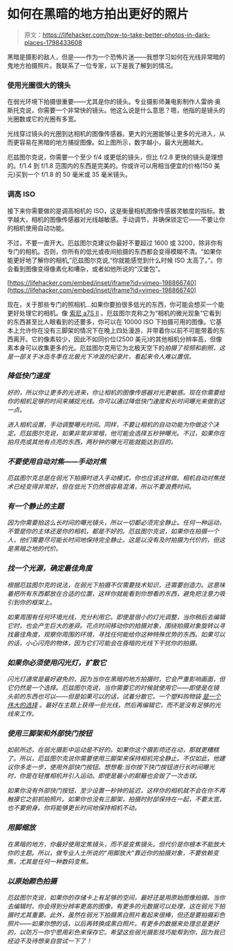 # 如何在黑暗的地方拍出更好的照片

> 原文：<https://lifehacker.com/how-to-take-better-photos-in-dark-places-1798433608>

黑暗是摄影的敌人，但是——作为一个恐怖片迷——我想学习如何在光线非常暗的鬼地方拍摄照片。我联系了一位专家，以下是我了解到的情况。



### 使用光圈很大的镜头

在弱光环境下拍摄很重要——尤其是你的镜头。专业摄影师兼电影制作人雷纳·奥斯托克说，你需要一个非常快的镜头。他这么说是什么意思？嗯，他指的是镜头的光圈数或它的光圈有多宽。

光线穿过镜头的光圈到达相机的图像传感器。更大的光圈能够让更多的光进入，从而更容易在黑暗的地方捕捉图像。如上图所示，数字越小，最大光圈越大。

厄兹图尔克说，你需要一个至少 f/4 或更低的镜头，但比 f/2.8 更快的镜头是理想的。f/1.4 到 f/1.8 范围内的东西是完美的。你或许可以用相当便宜的价格(150 美元)买到一个 f/1.8 的 50 毫米或 35 毫米镜头。

### 调高 ISO

接下来你需要做的是调高相机的 ISO，这是衡量相机图像传感器灵敏度的指标。数字越大，相机的图像传感器对光线越敏感。手动调节，并确保锁定它——不要让你的相机使用自动功能。

不过，不要一直开大。厄兹图尔克建议你最好不要超过 1600 或 3200，除非你有专门的相机。否则，你所有的低光或夜间拍摄的东西都会变得模糊不清。“如果你能更好地了解你的相机,”厄兹图尔克说,“你就能感觉到什么时候 ISO 太高了。”。你会看到图像变得像素化和嘈杂，或者如他所说的“汉堡包”。

 [https://lifehacker.com/embed/inset/iframe?id=vimeo-198866740](https://lifehacker.com/embed/inset/iframe?id=vimeo-198866740) 

现在，关于那些专门的照相机...如果你要拍很多低光的东西，你可能会想买一个能更好处理它的相机。像 [索尼 a7S II](https://www.amazon.com/Sony-ILCE7SM2-mount-Camera-Full-Frame/dp/B0158SRJVQ?asc_campaign=InlineText&asc_refurl=https://lifehacker.com/how-to-take-better-photos-in-dark-places-1798433608&asc_source=&tag=kinjalifehackerlink-20) 。厄兹图尔克称之为“相机的微光现象”它看到的东西甚至比人眼看到的还要多，你可以在 10000 ISO 下拍摄可用的图像。它基本上允许你在没有三脚架的情况下在晚上四处漫游，并带着你以前不可能带着的东西离开。它的像素较少，因此不如同价位(2500 美元)的其他相机分辨率高，但像素本身可以收集更多的光。厄兹图尔克用它为北极天空下的[](http://www.underanarcticsky.com/)*拍摄了视频和剧照，这是一部关于冰岛冬季在北极光下冲浪的纪录片，看起来令人难以置信。*

### *降低快门速度*

*好的，所以你让更多的光进来，你让相机的图像传感器对光更敏感。现在你需要给你的相机足够的时间来捕捉光线。你可以通过降低快门速度和长时间曝光来做到这一点。*

*进入相机设置，手动调整曝光时间。同样，不要让相机的自动功能为你做这个决定。厄兹图尔克说，如果非常非常暗，他可能会选择五秒钟曝光。不过，如果你在拍月亮或其他有点亮的东西，两秒钟的曝光可能就能达到目的。*

### ***不要使用自动对焦——手动对焦***

*厄兹图尔克总是在弱光下拍摄时进入手动模式，你也应该这样做。相机自动对焦技术已经变得非常好，但在低光下仍然很容易混淆，所以不要浪费时间。* 

### *有一个静止的主题*

*因为你需要拍这么长时间的曝光镜头，所以一切都必须完全静止。任何一种运动，不管是你的主体还是你的相机，都是不好的。厄兹图尔克说，如果你在拍摄一个人，他们需要尽可能长时间地保持完全静止。这是以没有及时拍摄为代价的，但这是黑暗之地的代价。*

### *找一个光源，确定最佳角度*

*根据厄兹图尔克的说法，在弱光下拍摄不仅需要技术知识，还需要创造力。这意味着把所有东西都放在合适的位置，这样你就能看到你想看的东西，避免把注意力吸引到你的框架上。*

*如果周围有任何环境光线，充分利用它。即使是很小的灯光调整，当你稍后去编辑它时，也会产生巨大的差异。花点时间移动你的拍摄对象，围绕拍摄对象旋转以寻找最佳角度，观察你周围的环境，寻找任何能给你这种特殊优势的东西。如果可以的话，小心闪亮的物体，因为它们可能会在昏暗的光线下干扰你的拍摄。*

### ***如果你必须使用闪光灯，扩散它***

*闪光灯通常是最好避免的，因为当你在黑暗的地方拍摄时，它会严重影响画面，但它仍然是一个选择。厄兹图尔克说，当你需要它的时候就使用它——即使是在镜头前的东西也可以——但是如果可以的话，试着分散它。一个塑料购物袋 [是一个伟大的选择](https://lifehacker.com/why-a-plastic-bag-is-a-photographers-best-friend-1789112661) 。最好在主题上获得一些光线，然后再编辑它，而不是没有足够的光线来工作。* 

### *使用三脚架和外部快门按钮*

*如前所述，在弱光摄影中运动是不好的。如果你这个摄影师还在动，那就更糟糕了。所以，厄兹图尔克说你需要使用三脚架来保持相机完全静止。不仅如此，他建议你多走一步，使用外部快门按钮。想想看:当你按下快门按钮进行长时间曝光时，你是在轻推相机并引入运动。即使是最小的颠簸也会毁了一次击球。*

*如果你没有外部快门按钮，至少设置一秒钟的延迟，这样你的相机就不会在你不再触摸它之前抓拍照片。如果你也没有三脚架，拍摄时肘部保持在一起，不要太宽，也不要俯身。你将能够更长时间地保持相机不动。*

### *用脚缩放*

*在黑暗的地方，你最好使用定焦镜头，而不是变焦镜头。但代价是你根本不能放大你的主题。所以，做专业人士所说的“用脚放大”靠近你的拍摄对象，不要依赖变焦，尤其是任何一种数码变焦。*

### *以原始颜色拍摄*

*厄兹图尔克说，如果你的存储卡上有足够的空间，最好还是用原始图像拍摄。当你去编辑时，你会得到分辨率更高的图像，有更多的元数据可以处理，这在弱光下拍摄时尤其重要。此外，虽然在弱光下拍摄黑白照片看起来很棒，但还是要拍摄彩色照片——如果你想的话，以后再转换成黑白照片。有更多的数据来处理总是更好的，以防万一你宁愿用彩色来保存它。希望这些弱光摄影技巧能帮到你，因为我已经迫不及待想亲自尝试一下了！*